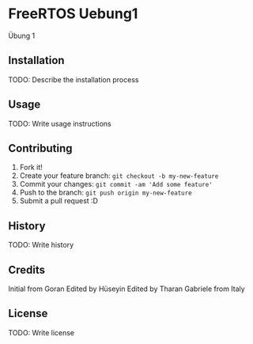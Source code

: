 # FreeRTOS Uebung1

Übung 1

## Installation

TODO: Describe the installation process

## Usage

TODO: Write usage instructions

## Contributing

1. Fork it!
2. Create your feature branch: `git checkout -b my-new-feature`
3. Commit your changes: `git commit -am 'Add some feature'`
4. Push to the branch: `git push origin my-new-feature`
5. Submit a pull request :D

## History

TODO: Write history

## Credits

Initial from Goran
Edited by Hüseyin
Edited by Tharan
Gabriele from Italy

## License

TODO: Write license
